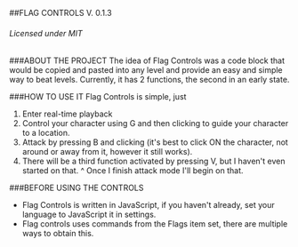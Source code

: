 ##FLAG CONTROLS V. 0.1.3 
######		Licensed under MIT

###ABOUT THE PROJECT
	The idea of Flag Controls was a code block that would be copied and pasted into any level and provide
an easy and simple way to beat levels. Currently, it has 2 functions, the second in an early state.

###HOW TO USE IT
	Flag Controls is simple, just
1. Enter real-time playback
2. Control your character using G and then clicking to guide your character to a location.
3. Attack by pressing B and clicking (it's best to click ON the character, not around or away from it, however it still works).
4. There will be a third function activated by pressing V, but I haven't even started on that. 
^	 Once I finish attack mode I'll begin on that.

###BEFORE USING THE CONTROLS
 - Flag Controls is written in JavaScript, if you haven't already, set your language to JavaScript it in settings.
 - Flag controls uses commands from the Flags item set, there are multiple ways to obtain this.
